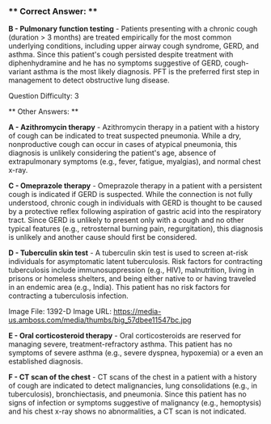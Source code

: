 ### ** Correct Answer: **

**B - Pulmonary function testing** - Patients presenting with a chronic cough (duration > 3 months) are treated empirically for the most common underlying conditions, including upper airway cough syndrome, GERD, and asthma. Since this patient's cough persisted despite treatment with diphenhydramine and he has no symptoms suggestive of GERD, cough-variant asthma is the most likely diagnosis. PFT is the preferred first step in management to detect obstructive lung disease.

Question Difficulty: 3

** Other Answers: **

**A - Azithromycin therapy** - Azithromycin therapy in a patient with a history of cough can be indicated to treat suspected pneumonia. While a dry, nonproductive cough can occur in cases of atypical pneumonia, this diagnosis is unlikely considering the patient's age, absence of extrapulmonary symptoms (e.g., fever, fatigue, myalgias), and normal chest x-ray.

**C - Omeprazole therapy** - Omeprazole therapy in a patient with a persistent cough is indicated if GERD is suspected. While the connection is not fully understood, chronic cough in individuals with GERD is thought to be caused by a protective reflex following aspiration of gastric acid into the respiratory tract. Since GERD is unlikely to present only with a cough and no other typical features (e.g., retrosternal burning pain, regurgitation), this diagnosis is unlikely and another cause should first be considered.

**D - Tuberculin skin test** - A tuberculin skin test is used to screen at-risk individuals for asymptomatic latent tuberculosis. Risk factors for contracting tuberculosis include immunosuppression (e.g., HIV), malnutrition, living in prisons or homeless shelters, and being either native to or having traveled in an endemic area (e.g., India). This patient has no risk factors for contracting a tuberculosis infection.

Image File: 1392-D
Image URL: https://media-us.amboss.com/media/thumbs/big_57dbee11547bc.jpg

**E - Oral corticosteroid therapy** - Oral corticosteroids are reserved for managing severe, treatment-refractory asthma. This patient has no symptoms of severe asthma (e.g., severe dyspnea, hypoxemia) or a even an established diagnosis.

**F - CT scan of the chest** - CT scans of the chest in a patient with a history of cough are indicated to detect malignancies, lung consolidations (e.g., in tuberculosis), bronchiectasis, and pneumonia. Since this patient has no signs of infection or symptoms suggestive of malignancy (e.g., hemoptysis) and his chest x-ray shows no abnormalities, a CT scan is not indicated.

